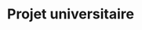 ---
title: "Projet universitaire"
slug: "projet-personnel"
thumbnail: '/images/categories/Category-Projet-Univ.png'
rangeHaut: true
rangeBas: false
---